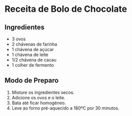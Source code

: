 # Receita de Bolo de Chocolate

## Ingredientes
- 3 ovos
- 2 chávenas de farinha
- 1 chávena de açúcar
- 1 chávena de leite
- 1/2 chávena de cacau
- 1 colher de fermento

## Modo de Preparo
1. Misture os ingredientes secos.
2. Adicione os ovos e o leite.
3. Bata até ficar homogéneo.
4. Leve ao forno pré-aquecido a 180ºC por 30 minutos.


